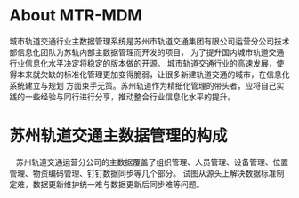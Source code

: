# About MTR-MDM
 城市轨道交通行业主数据管理系统是苏州市轨道交通集团有限公司运营分公司技术部信息化团队为苏轨内部主数据管理而开发的项目，
为了提升国内城市轨道交通行业信息化水平决定将稳定的版本做的开源。
    城市轨道交通行业的高速发展，使得本来就欠缺的标准化管理更加变得脆弱，让很多新建轨道交通的城市，在信息化系统建立与规划
方面束手无策。苏州轨道作为精细化管理的带头者，应将自己实践的一些经验与同行进行分享，推动整合行业信息化水平的提升。

# 苏州轨道交通主数据管理的构成
    苏州轨道交通运营分公司的主数据覆盖了组织管理、人员管理、设备管理、位置管理、物资编码管理、钉钉数据同步等几个部分。
试图从源头上解决数据标准制定难，数据更新维护统一难与数据更新后同步难等问题。

